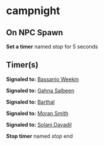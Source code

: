 # campnight


## On NPC Spawn

**Set a timer** named *stop* for 5 seconds


## Timer(s)

**Signaled to:**  [Bassanio Weekin](/npc/1095)

**Signaled to:**  [Gahna Salbeen](/npc/1120)

**Signaled to:**  [Barthal](/npc/1115)

**Signaled to:**  [Moran Smith](/npc/1078)

**Signaled to:**  [Solani Dayadil](/npc/1094)

**Stop timer** named *stop*
end